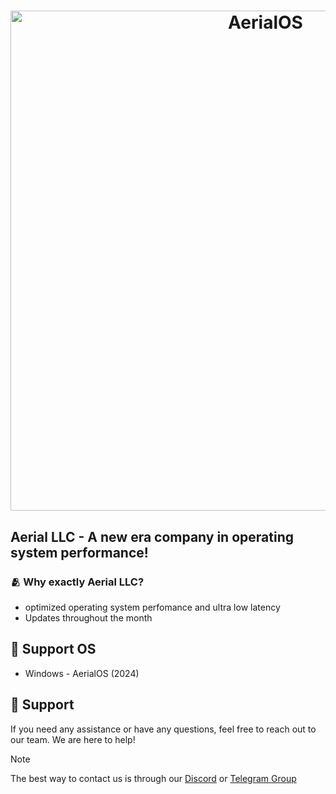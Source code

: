 <h1 align="center">
  <img src="https://github.com/Delusion-LLC/.github/blob/main/profile/delu.jpg" alt="AerialOS" width="800"></a>
</h1>

## Aerial LLC - A new era company in operating system performance!

### 🫂 Why exactly Aerial LLC?
- optimized operating system perfomance and ultra low latency
- Updates throughout the month

## 🤖 Support OS
- Windows - AerialOS (2024)

## 🤝 Support
If you need any assistance or have any questions, feel free to reach out to our team. We are here to help!
> [!NOTE]
> The best way to contact us is through our [Discord](https://dsc.gg/aerialos) or [Telegram Group](https://t.me/+_AGse0FWWldlZTZi)
